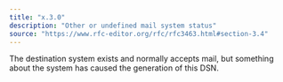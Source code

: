 ```yaml
---
title: "x.3.0"
description: "Other or undefined mail system status"
source: "https://www.rfc-editor.org/rfc/rfc3463.html#section-3.4"
---
```


The destination system exists and normally accepts mail, but something about the system has caused the generation of this DSN.
